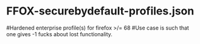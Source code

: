 # FFOX-securebydefault-profiles.json
#Hardened  enterprise profile(s) for firefox >/= 68 
#Use case is such that one gives -1 fucks about lost functionality.

